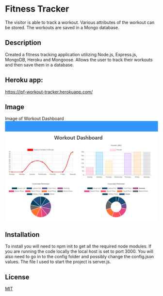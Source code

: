 # Fitness Tracker
The visitor is able to track a workout. Various attributes of the workout can be stored. The workouts are saved in a Mongo database.

## Description 
Created a fitness tracking application utilizing Node.js, Express.js, MongoDB, Heroku and Mongoose. Allows the user to track their workouts and then save them in a database.

## Heroku app: 
https://jpf-workout-tracker.herokuapp.com/

## Image
Image of Workout Dashboard
![Image of user's view when looking at the Workout Dashboard](./public/images/workout-dashboard.png)

## Installation 
To install you will need to npm init to get all the required node modules. If you are running the code locally the local host is set to port 3000. You will also need to go in to the config folder and possibly change the config.json values. The file I used to start the project is server.js.

## License
[MIT](https://choosealicense.com/licenses/mit/)
